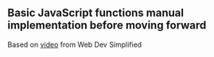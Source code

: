 ## Basic JavaScript functions manual implementation before moving forward

Based on [video][1] from Web Dev Simplified


[1]: https://youtu.be/BiblrzKMllc
